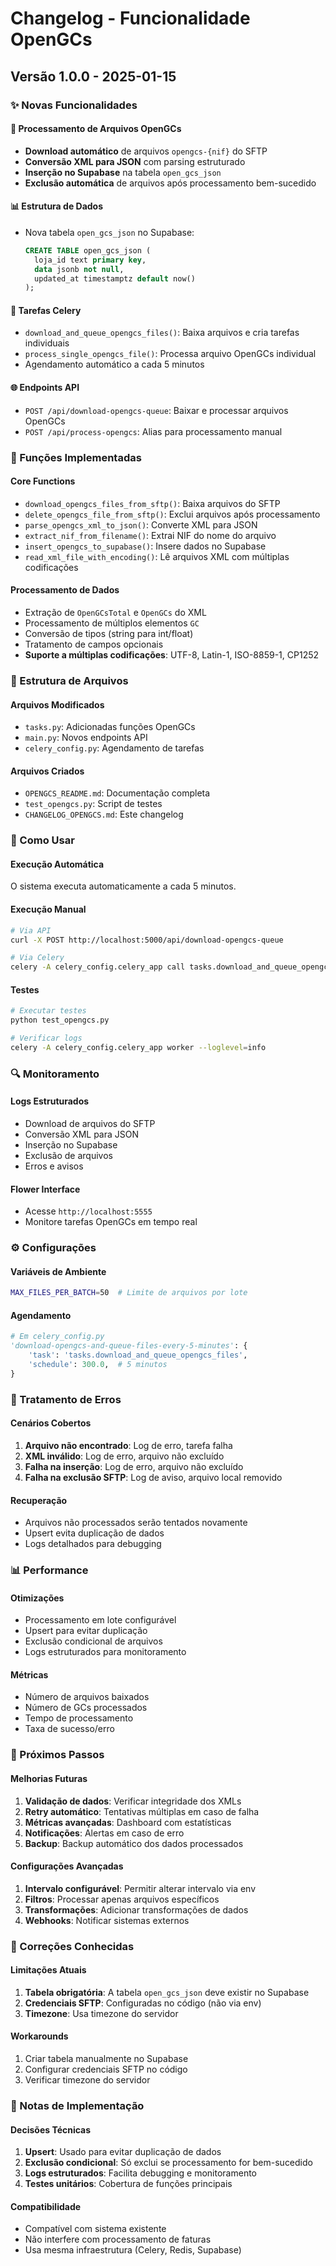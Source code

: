 # Changelog - Funcionalidade OpenGCs

## Versão 1.0.0 - 2025-01-15

### ✨ Novas Funcionalidades

#### 🔧 Processamento de Arquivos OpenGCs
- **Download automático** de arquivos `opengcs-{nif}` do SFTP
- **Conversão XML para JSON** com parsing estruturado
- **Inserção no Supabase** na tabela `open_gcs_json`
- **Exclusão automática** de arquivos após processamento bem-sucedido

#### 📊 Estrutura de Dados
- Nova tabela `open_gcs_json` no Supabase:
  ```sql
  CREATE TABLE open_gcs_json (
    loja_id text primary key,
    data jsonb not null,
    updated_at timestamptz default now()
  );
  ```

#### 🔄 Tarefas Celery
- `download_and_queue_opengcs_files()`: Baixa arquivos e cria tarefas individuais
- `process_single_opengcs_file()`: Processa arquivo OpenGCs individual
- Agendamento automático a cada 5 minutos

#### 🌐 Endpoints API
- `POST /api/download-opengcs-queue`: Baixar e processar arquivos OpenGCs
- `POST /api/process-opengcs`: Alias para processamento manual

### 🔧 Funções Implementadas

#### Core Functions
- `download_opengcs_files_from_sftp()`: Baixa arquivos do SFTP
- `delete_opengcs_file_from_sftp()`: Exclui arquivos após processamento
- `parse_opengcs_xml_to_json()`: Converte XML para JSON
- `extract_nif_from_filename()`: Extrai NIF do nome do arquivo
- `insert_opengcs_to_supabase()`: Insere dados no Supabase
- `read_xml_file_with_encoding()`: Lê arquivos XML com múltiplas codificações

#### Processamento de Dados
- Extração de `OpenGCsTotal` e `OpenGCs` do XML
- Processamento de múltiplos elementos `GC`
- Conversão de tipos (string para int/float)
- Tratamento de campos opcionais
- **Suporte a múltiplas codificações**: UTF-8, Latin-1, ISO-8859-1, CP1252

### 📁 Estrutura de Arquivos

#### Arquivos Modificados
- `tasks.py`: Adicionadas funções OpenGCs
- `main.py`: Novos endpoints API
- `celery_config.py`: Agendamento de tarefas

#### Arquivos Criados
- `OPENGCS_README.md`: Documentação completa
- `test_opengcs.py`: Script de testes
- `CHANGELOG_OPENGCS.md`: Este changelog

### 🚀 Como Usar

#### Execução Automática
O sistema executa automaticamente a cada 5 minutos.

#### Execução Manual
```bash
# Via API
curl -X POST http://localhost:5000/api/download-opengcs-queue

# Via Celery
celery -A celery_config.celery_app call tasks.download_and_queue_opengcs_files
```

#### Testes
```bash
# Executar testes
python test_opengcs.py

# Verificar logs
celery -A celery_config.celery_app worker --loglevel=info
```

### 🔍 Monitoramento

#### Logs Estruturados
- Download de arquivos do SFTP
- Conversão XML para JSON
- Inserção no Supabase
- Exclusão de arquivos
- Erros e avisos

#### Flower Interface
- Acesse `http://localhost:5555`
- Monitore tarefas OpenGCs em tempo real

### ⚙️ Configurações

#### Variáveis de Ambiente
```bash
MAX_FILES_PER_BATCH=50  # Limite de arquivos por lote
```

#### Agendamento
```python
# Em celery_config.py
'download-opengcs-and-queue-files-every-5-minutes': {
    'task': 'tasks.download_and_queue_opengcs_files',
    'schedule': 300.0,  # 5 minutos
}
```

### 🚨 Tratamento de Erros

#### Cenários Cobertos
1. **Arquivo não encontrado**: Log de erro, tarefa falha
2. **XML inválido**: Log de erro, arquivo não excluído
3. **Falha na inserção**: Log de erro, arquivo não excluído
4. **Falha na exclusão SFTP**: Log de aviso, arquivo local removido

#### Recuperação
- Arquivos não processados serão tentados novamente
- Upsert evita duplicação de dados
- Logs detalhados para debugging

### 📊 Performance

#### Otimizações
- Processamento em lote configurável
- Upsert para evitar duplicação
- Exclusão condicional de arquivos
- Logs estruturados para monitoramento

#### Métricas
- Número de arquivos baixados
- Número de GCs processados
- Tempo de processamento
- Taxa de sucesso/erro

### 🔧 Próximos Passos

#### Melhorias Futuras
1. **Validação de dados**: Verificar integridade dos XMLs
2. **Retry automático**: Tentativas múltiplas em caso de falha
3. **Métricas avançadas**: Dashboard com estatísticas
4. **Notificações**: Alertas em caso de erro
5. **Backup**: Backup automático dos dados processados

#### Configurações Avançadas
1. **Intervalo configurável**: Permitir alterar intervalo via env
2. **Filtros**: Processar apenas arquivos específicos
3. **Transformações**: Adicionar transformações de dados
4. **Webhooks**: Notificar sistemas externos

### 🐛 Correções Conhecidas

#### Limitações Atuais
1. **Tabela obrigatória**: A tabela `open_gcs_json` deve existir no Supabase
2. **Credenciais SFTP**: Configuradas no código (não via env)
3. **Timezone**: Usa timezone do servidor

#### Workarounds
1. Criar tabela manualmente no Supabase
2. Configurar credenciais SFTP no código
3. Verificar timezone do servidor

### 📝 Notas de Implementação

#### Decisões Técnicas
1. **Upsert**: Usado para evitar duplicação de dados
2. **Exclusão condicional**: Só exclui se processamento for bem-sucedido
3. **Logs estruturados**: Facilita debugging e monitoramento
4. **Testes unitários**: Cobertura de funções principais

#### Compatibilidade
- Compatível com sistema existente
- Não interfere com processamento de faturas
- Usa mesma infraestrutura (Celery, Redis, Supabase) 